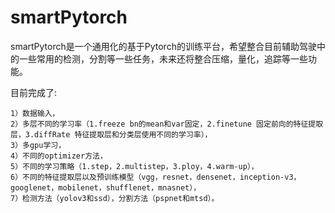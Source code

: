 # smartPytorch

smartPytorch是一个通用化的基于Pytorch的训练平台，希望整合目前辅助驾驶中的一些常用的检测，分割等一些任务，未来还将整合压缩，量化，追踪等一些功能。

目前完成了:

    1）数据输入，    
    2）多层不同的学习率（1.freeze bn的mean和var固定，2.finetune 固定前向的特征提取层，3.diffRate 特征提取层和分类层使用不同的学习率），
    3）多gpu学习，
    4）不同的optimizer方法，
    5）不同的学习策略（1.step，2.multistep，3.ploy，4.warm-up），
    6）不同的特征提取层以及预训练模型（vgg，resnet，densenet，inception-v3，googlenet，mobilenet，shufflenet，mnasnet），
    7）检测方法（yolov3和ssd），分割方法（pspnet和mtsd）。
